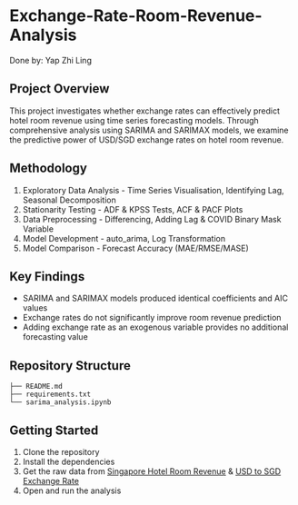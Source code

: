 # Exchange-Rate-Room-Revenue-Analysis
Done by: Yap Zhi Ling
## Project Overview
This project investigates whether exchange rates can effectively predict hotel room revenue using time series forecasting models. Through comprehensive analysis using SARIMA and SARIMAX models, we examine the predictive power of USD/SGD exchange rates on hotel room revenue.
## Methodology
1. Exploratory Data Analysis - Time Series Visualisation, Identifying Lag, Seasonal Decomposition
2. Stationarity Testing - ADF & KPSS Tests, ACF & PACF Plots
3. Data Preprocessing - Differencing, Adding Lag & COVID Binary Mask Variable
4. Model Development - auto_arima, Log Transformation
5. Model Comparison - Forecast Accuracy (MAE/RMSE/MASE)
## Key Findings
* SARIMA and SARIMAX models produced identical coefficients and AIC values
* Exchange rates do not significantly improve room revenue prediction
* Adding exchange rate as an exogenous variable provides no additional forecasting value
## Repository Structure
```
├── README.md
├── requirements.txt
└── sarima_analysis.ipynb
```
## Getting Started
1. Clone the repository
2. Install the dependencies
3. Get the raw data from [Singapore Hotel Room Revenue](https://data.gov.sg/datasets/d_8e62605f0c1c948702b6ea0fe45242d3/view?dataExplorerPage=1) & [USD to SGD Exchange Rate](https://tablebuilder.singstat.gov.sg/table/TS/M700051)
4. Open and run the analysis
